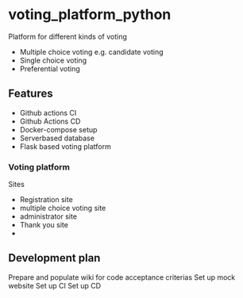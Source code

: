 # voting_platform_python

Platform for different kinds of voting
- Multiple choice voting e.g. candidate voting
- Single choice voting
- Preferential voting


## Features
- Github actions CI
- Github Actions CD
- Docker-compose setup
- Serverbased database
- Flask based voting platform

### Voting platform
Sites
- Registration site
- multiple choice voting site
- administrator site
- Thank you site
- 


## Development plan

Prepare and populate wiki for code acceptance criterias
Set up mock website
Set up CI
Set up CD


